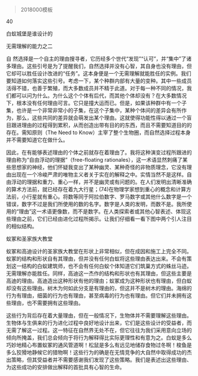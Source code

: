 # 
> 2018000模板


40

白蚁城堡是谁设计的

无需理解的能力之二


自 然选择是一个自主的理由搜寻者，它历经多个世代“发现”“认可”，并“集中”了诸多理由。这些引号是为了提醒我们，自然选择并没有心智，其自身也没有理由，但它却可以胜任设计改进的“任务”。这本身便是一个无需理解就能胜任的实例。我们要知道如何落实这些引号。考虑一下，某个种群内部有大量的变种。其中一些成员活得不错，也善于繁殖，而大多数成员并不精于此道。对于每一种不同的情况，我们都可以问为什么。为什么这个个体有后代，而其他个体却没有？在大多数情况下，根本没有任何理由可言。它只是撞大运而已。但是，如果该种群中有一个子集，也许是一个非常非常小的子集，在这个子集中，某种个体间的差异会有所作为，那么，这些共同的差异就会萌发出某个理由。这就使得功能性得以通过一个盲目跟进理由的过程得到累积，从而创造出带有目的的东西，而且不需要知道目的的存在。需知原则（The Need to Know）主宰了整个生物圈，而自然选择过程本身并不需要知道它在做什么。

因此，在有能够表述理由的个体之前就存在着理由了。我将这种演变过程所跟进的理由称为“自由浮动的理据”（free-floating rationales），这一术语显然刺痛了某些思想家的神经，他们怀疑我变出了某种幽灵、某种奇怪的非物质理念，它没有理由出现在一个冷峻严肃的唯物主义者关于实在的解释之中。实情当然不是这样。自由浮动的理据和重力、重心一样，并不是幽灵或有问题的。在人们发明出清晰准确的算术方法前，就已经存在着九大行星；(74)在物理学家想到重心的概念和计算方法前，小行星就有重心。将数等同于阿拉伯数字、罗马数字或其他什么数字是一个错误，数字不过是我们所使用的数的名字。数字是人类的发明，而数不是。我所使用的“理由”这一术语更像数，而不是数字。在人类探索者或其他心智表述、体现这些理由之前，它们已经由进化过程所揭示。让我们仔细看一看下图中两个引人注目的相似结构。



蚁冢和圣家族大教堂

蚁冢和高迪设计的圣家族大教堂在形状上非常相似，但在成因和施工上完全不同。蚁冢的结构和形状自有其理由，但并没有任何白蚁将这些理由表达出来。不会有策划这一结构的白蚁建筑师，也不会有任何白蚁个体知道它们筑巢方式的蛛丝马迹。无需理解亦能胜任。同样，高迪这一杰作的结构和形状也有其理由，但这些主要是高迪的理由。高迪造出这种形状有他的理由；蚁冢成为这种形状也有理由，但白蚁却没有这些理由。树木为何如此分支是有理由的，但这并不是树木的理由。海绵的行为有理由，细菌的行为也有理由，甚至病毒的行为也有理由。但它们并未拥有这些理由，也不需要拥有这些理由。

这些行为背后存在着大量理由，但在一般情况下，生物体并不需要理解这些理由。生物体与生俱来的行为进化过程中良好地设计出来，它们是这些设计的受益者，而无需了解这一过程。这一特征在自然界无处不在，但它往往为我们采用意向立场的倾向所掩盖，我们总会倾向于将行为解释得比实际更理性和有意为之。白蚁是多么巧妙地精心布置蚁冢的通风管道啊！松鼠是多么有远见地储存食物过冬啊！梭鱼是多么狡猾地静候它的猎物啊！这些行为的确是在无情竞争的大自然中取得成功的杰出策略，但其受益者并不需要感谢我们发现了这些策略。我们是表述出这些理由、为这些成功的安排做出解释的首批具有心智的生命。


